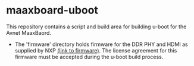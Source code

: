 # maaxboard-uboot

This repository contains a script and build area for building u-boot for the Avnet MaaxBaord.

- The 'firmware' directory holds firmware for the DDR PHY and HDMI as supplied by NXP [(link to firmware)](https://www.nxp.com/lgfiles/NMG/MAD/YOCTO/firmware-imx-8.14.bin). The license agreement for this firmware must be accepted during the u-boot build process.
